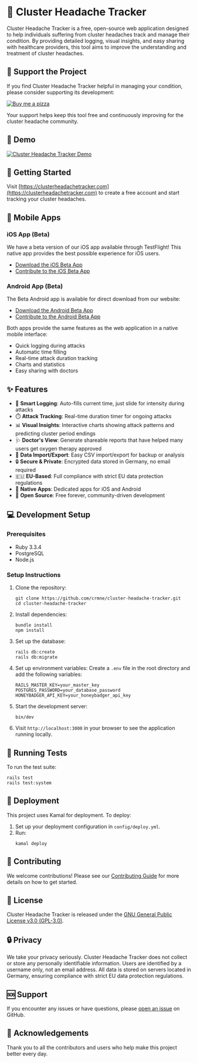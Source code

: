 # 🧠 Cluster Headache Tracker

Cluster Headache Tracker is a free, open-source web application designed to help individuals suffering from cluster headaches track and manage their condition. By providing detailed logging, visual insights, and easy sharing with healthcare providers, this tool aims to improve the understanding and treatment of cluster headaches.

## 💝 Support the Project

If you find Cluster Headache Tracker helpful in managing your condition, please consider supporting its development:

[![Buy me a pizza](app/assets/images/buymeapizza.png)](https://buymeacoffee.com/crmne)

Your support helps keep this tool free and continuously improving for the cluster headache community.

## 🎥 Demo

[![Cluster Headache Tracker Demo](https://img.youtube.com/vi/4HlsqANZdv8/maxresdefault.jpg)](https://youtu.be/4HlsqANZdv8)

## 🚀 Getting Started

Visit [https://clusterheadachetracker.com](https://clusterheadachetracker.com) to create a free account and start tracking your cluster headaches.

## 📱 Mobile Apps

### iOS App (Beta)
We have a beta version of our iOS app available through TestFlight! This native app provides the best possible experience for iOS users.
- [Download the iOS Beta App](https://testflight.apple.com/join/GJsAQqz2)
- [Contribute to the iOS Beta App](https://github.com/crmne/cluster-headache-tracker-ios)

### Android App (Beta)
The Beta Android app is available for direct download from our website:
- [Download the Android Beta App](https://clusterheadachetracker.com/cluster-headache-tracker.apk)
- [Contribute to the Android Beta App](https://github.com/crmne/cluster-headache-tracker-android)

Both apps provide the same features as the web application in a native mobile interface:
- Quick logging during attacks
- Automatic time filling
- Real-time attack duration tracking
- Charts and statistics
- Easy sharing with doctors

## ✨ Features

- 📝 **Smart Logging**: Auto-fills current time, just slide for intensity during attacks
- ⏱️ **Attack Tracking**: Real-time duration timer for ongoing attacks
- 📊 **Visual Insights**: Interactive charts showing attack patterns and predicting cluster period endings
- 🩺 **Doctor's View**: Generate shareable reports that have helped many users get oxygen therapy approved
- 💾 **Data Import/Export**: Easy CSV import/export for backup or analysis
- 🔒 **Secure & Private**: Encrypted data stored in Germany, no email required
- 🇪🇺 **EU-Based**: Full compliance with strict EU data protection regulations
- 📱 **Native Apps**: Dedicated apps for iOS and Android
- 🌟 **Open Source**: Free forever, community-driven development

## 💻 Development Setup

### Prerequisites

- Ruby 3.3.4
- PostgreSQL
- Node.js

### Setup Instructions

1. Clone the repository:
   ```
   git clone https://github.com/crmne/cluster-headache-tracker.git
   cd cluster-headache-tracker
   ```

2. Install dependencies:
   ```
   bundle install
   npm install
   ```

3. Set up the database:
   ```
   rails db:create
   rails db:migrate
   ```

4. Set up environment variables:
   Create a `.env` file in the root directory and add the following variables:
   ```
   RAILS_MASTER_KEY=your_master_key
   POSTGRES_PASSWORD=your_database_password
   HONEYBADGER_API_KEY=your_honeybadger_api_key
   ```

5. Start the development server:
   ```
   bin/dev
   ```

6. Visit `http://localhost:3000` in your browser to see the application running locally.

## 🧪 Running Tests

To run the test suite:

```
rails test
rails test:system
```

## 🚢 Deployment

This project uses Kamal for deployment. To deploy:

1. Set up your deployment configuration in `config/deploy.yml`.
2. Run:
   ```
   kamal deploy
   ```

## 🤝 Contributing

We welcome contributions! Please see our [Contributing Guide](CONTRIBUTING.md) for more details on how to get started.

## 📄 License

Cluster Headache Tracker is released under the [GNU General Public License v3.0 (GPL-3.0)](LICENSE).

## 🔒 Privacy

We take your privacy seriously. Cluster Headache Tracker does not collect or store any personally identifiable information. Users are identified by a username only, not an email address. All data is stored on servers located in Germany, ensuring compliance with strict EU data protection regulations.

## 🆘 Support

If you encounter any issues or have questions, please [open an issue](https://github.com/crmne/cluster_headache_tracker/issues) on GitHub.

## 🙏 Acknowledgements

Thank you to all the contributors and users who help make this project better every day.

